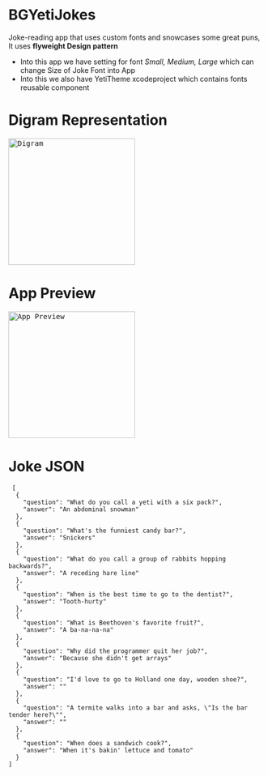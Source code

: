 # BGYetiJokes
Joke-reading app that uses custom fonts and snowcases some great puns, It uses **flyweight Design pattern**

* Into this app we have setting for font *Small, Medium, Large* which can change Size of Joke Font into App
* Into this we also have YetiTheme xcodeproject which contains fonts reusable component

# Digram Representation
<kbd>
<img src="Screenshots/diagram.png" alt="Digram" width="250" /> 
</kbd>

# App Preview
<kbd>
<img src="Screenshots/BGYetiJokes.gif" alt="App Preview" width="250" /> 
</kbd>

# Joke JSON 
```
 [
  {
    "question": "What do you call a yeti with a six pack?",
    "answer": "An abdominal snowman"
  },
  {
    "question": "What's the funniest candy bar?",
    "answer": "Snickers"
  },
  {
    "question": "What do you call a group of rabbits hopping backwards?",
    "answer": "A receding hare line"
  },
  {
    "question": "When is the best time to go to the dentist?",
    "answer": "Tooth-hurty"
  },
  {
    "question": "What is Beethoven's favorite fruit?",
    "answer": "A ba-na-na-na"
  },
  {
    "question": "Why did the programmer quit her job?",
    "answer": "Because she didn't get arrays"
  },
  {
    "question": "I'd love to go to Holland one day, wooden shoe?",
    "answer": ""
  },
  {
    "question": "A termite walks into a bar and asks, \"Is the bar tender here?\"",
    "answer": ""
  },
  {
    "question": "When does a sandwich cook?",
    "answer": "When it's bakin' lettuce and tomato"
  }
]
```
